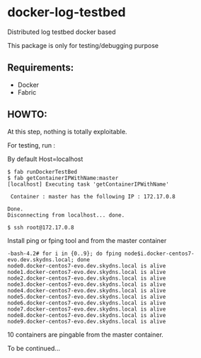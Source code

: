docker-log-testbed
==================

Distributed log testbed docker based

This package is only for testing/debugging purpose

Requirements:
--------------

* Docker
* Fabric

HOWTO:
------

At this step, nothing is totally exploitable.

For testing, run :

By default Host=localhost

```
$ fab runDockerTestBed
$ fab getContainerIPWithName:master
[localhost] Executing task 'getContainerIPWithName'

 Container : master has the following IP : 172.17.0.8

Done.
Disconnecting from localhost... done.

$ ssh root@172.17.0.8 

```

Install ping or fping tool and from the master container

```
-bash-4.2# for i in {0..9}; do fping node$i.docker-centos7-evo.dev.skydns.local; done
node0.docker-centos7-evo.dev.skydns.local is alive
node1.docker-centos7-evo.dev.skydns.local is alive
node2.docker-centos7-evo.dev.skydns.local is alive
node3.docker-centos7-evo.dev.skydns.local is alive
node4.docker-centos7-evo.dev.skydns.local is alive
node5.docker-centos7-evo.dev.skydns.local is alive
node6.docker-centos7-evo.dev.skydns.local is alive
node7.docker-centos7-evo.dev.skydns.local is alive
node8.docker-centos7-evo.dev.skydns.local is alive
node9.docker-centos7-evo.dev.skydns.local is alive

```

10 containers are pingable from the master container.

To be continued...